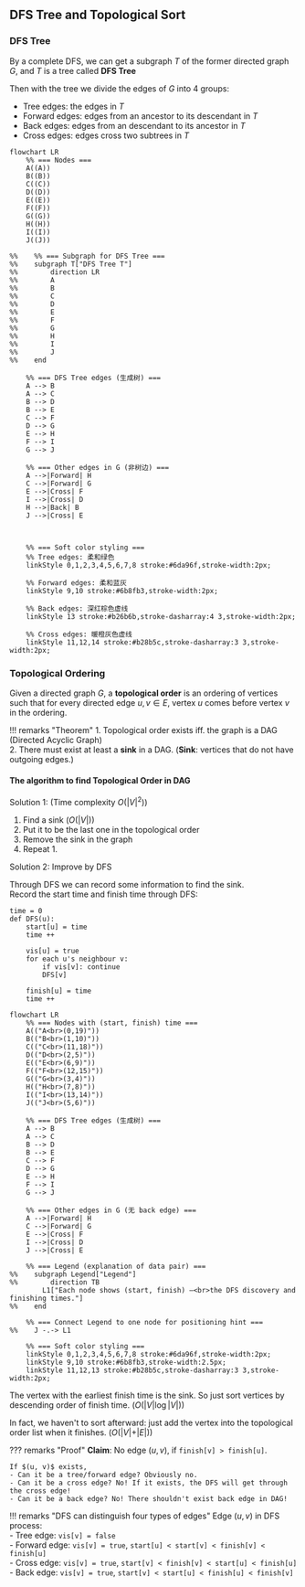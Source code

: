 ## DFS Tree and Topological Sort

### DFS Tree

By a complete DFS, we can get a subgraph $T$ of the former directed graph $G$, and $T$ is a tree called **DFS Tree**  

Then with the tree we divide the edges of $G$ into 4 groups:  
- Tree edges: the edges in $T$  
- Forward edges: edges from an ancestor to its descendant in $T$  
- Back edges: edges from an descendant to its ancestor in $T$  
- Cross edges: edges cross two subtrees in $T$

```mermaid
flowchart LR
    %% === Nodes ===
    A((A))
    B((B))
    C((C))
    D((D))
    E((E))
    F((F))
    G((G))
    H((H))
    I((I))
    J((J))

%%    %% === Subgraph for DFS Tree ===
%%    subgraph T["DFS Tree T"]
%%        direction LR
%%        A
%%        B
%%        C
%%        D
%%        E
%%        F
%%        G
%%        H
%%        I
%%        J
%%    end

    %% === DFS Tree edges (生成树) ===
    A --> B
    A --> C
    B --> D
    B --> E
    C --> F
    D --> G
    E --> H
    F --> I
    G --> J

    %% === Other edges in G (非树边) ===
    A -->|Forward| H
    C -->|Forward| G
    E -->|Cross| F
    I -->|Cross| D
    H -->|Back| B
    J -->|Cross| E
    
    

    %% === Soft color styling ===
    %% Tree edges: 柔和绿色
    linkStyle 0,1,2,3,4,5,6,7,8 stroke:#6da96f,stroke-width:2px;

    %% Forward edges: 柔和蓝灰
    linkStyle 9,10 stroke:#6b8fb3,stroke-width:2px;

    %% Back edges: 深红棕色虚线
    linkStyle 13 stroke:#b26b6b,stroke-dasharray:4 3,stroke-width:2px;

    %% Cross edges: 暖橙灰色虚线
    linkStyle 11,12,14 stroke:#b28b5c,stroke-dasharray:3 3,stroke-width:2px;
```

### Topological Ordering

Given a directed graph $G$, a **topological order** is an ordering of vertices such that for every directed edge $u, v \in E$, vertex $u$ comes before vertex $v$ in the ordering.

!!! remarks "Theorem"
    1. Topological order exists iff. the graph is a DAG (Directed Acyclic Graph)  
    2. There must exist at least a **sink** in a DAG. (**Sink**: vertices that do not have outgoing edges.)

#### The algorithm to find Topological Order in DAG

Solution 1: (Time complexity $O(\vert V\vert^2)$)

1. Find a sink ($O(\vert V \vert)$)  
2. Put it to be the last one in the topological order  
3. Remove the sink in the graph  
4. Repeat 1.

Solution 2: Improve by DFS

Through DFS we can record some information to find the sink.  
Record the start time and finish time through DFS:

```
time = 0
def DFS(u):
    start[u] = time
    time ++
    
    vis[u] = true
    for each u's neighbour v:
        if vis[v]: continue
        DFS[v]
        
    finish[u] = time
    time ++
```

```mermaid
flowchart LR
    %% === Nodes with (start, finish) time ===
    A(("A<br>(0,19)"))
    B(("B<br>(1,10)"))
    C(("C<br>(11,18)"))
    D(("D<br>(2,5)"))
    E(("E<br>(6,9)"))
    F(("F<br>(12,15)"))
    G(("G<br>(3,4)"))
    H(("H<br>(7,8)"))
    I(("I<br>(13,14)"))
    J(("J<br>(5,6)"))

    %% === DFS Tree edges (生成树) ===
    A --> B
    A --> C
    B --> D
    B --> E
    C --> F
    D --> G
    E --> H
    F --> I
    G --> J

    %% === Other edges in G (无 back edge) ===
    A -->|Forward| H
    C -->|Forward| G
    E -->|Cross| F
    I -->|Cross| D
    J -->|Cross| E

    %% === Legend (explanation of data pair) ===
%%    subgraph Legend["Legend"]
%%        direction TB
        L1["Each node shows (start, finish) —<br>the DFS discovery and finishing times."]
%%    end

    %% === Connect Legend to one node for positioning hint ===
%%    J -.-> L1

    %% === Soft color styling ===
    linkStyle 0,1,2,3,4,5,6,7,8 stroke:#6da96f,stroke-width:2px;
    linkStyle 9,10 stroke:#6b8fb3,stroke-width:2.5px;
    linkStyle 11,12,13 stroke:#b28b5c,stroke-dasharray:3 3,stroke-width:2px;
```

The vertex with the earliest finish time is the sink. So just sort vertices by descending order of finish time. ($O(\vert V \vert \log \vert V \vert)$)

In fact, we haven't to sort afterward: just add the vertex into the topological order list when it finishes. ($O(\vert V \vert + \vert E \vert)$)

??? remarks "Proof"
    **Claim**: No edge $(u, v)$, if `finish[v] > finish[u]`.

    If $(u, v)$ exists,  
    - Can it be a tree/forward edge? Obviously no.  
    - Can it be a cross edge? No! If it exists, the DFS will get through the cross edge!
    - Can it be a back edge? No! There shouldn't exist back edge in DAG!

!!! remarks "DFS can distinguish four types of edges"
    Edge $(u, v)$ in DFS process:  
    - Tree edge: `vis[v] = false`  
    - Forward edge: `vis[v] = true`, `start[u] < start[v] < finish[v] < finish[u]`  
    - Cross edge: `vis[v] = true`, `start[v] < finish[v] < start[u] < finish[u]`  
    - Back edge: `vis[v] = true`, `start[v] < start[u] < finish[u] < finish[v]`


